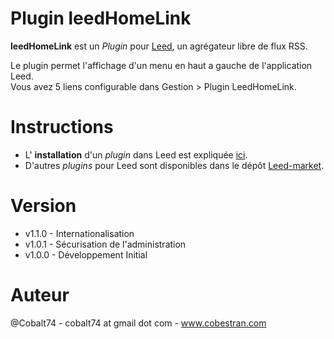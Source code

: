 Plugin leedHomeLink
===================

**leedHomeLink** est un _Plugin_ pour [Leed](http://projet.idleman.fr/leed), un agrégateur libre de flux RSS.

Le plugin permet l'affichage d'un menu en haut a gauche de l'application Leed.<br />
Vous avez 5 liens configurable dans Gestion > Plugin LeedHomeLink.


Instructions
============

* L' **installation** d'un _plugin_ dans Leed est expliquée [ici](http://projet.idleman.fr/leed/?page=Plugins).
* D'autres _plugins_ pour Leed sont disponibles dans le dépôt [Leed-market](https://github.com/ldleman/Leed-market).

Version
=======

* v1.1.0  - Internationalisation
* v1.0.1  - Sécurisation de l'administration
* v1.0.0  - Développement Initial

Auteur
=======
@Cobalt74 - cobalt74 at gmail dot com - www.cobestran.com